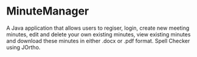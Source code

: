 # MinuteManager

A Java application that allows users to regiser, login, create new meeting minutes, edit and delete your own existing minutes, view existing minutes and download these minutes in either .docx or .pdf format. Spell Checker using JOrtho.
